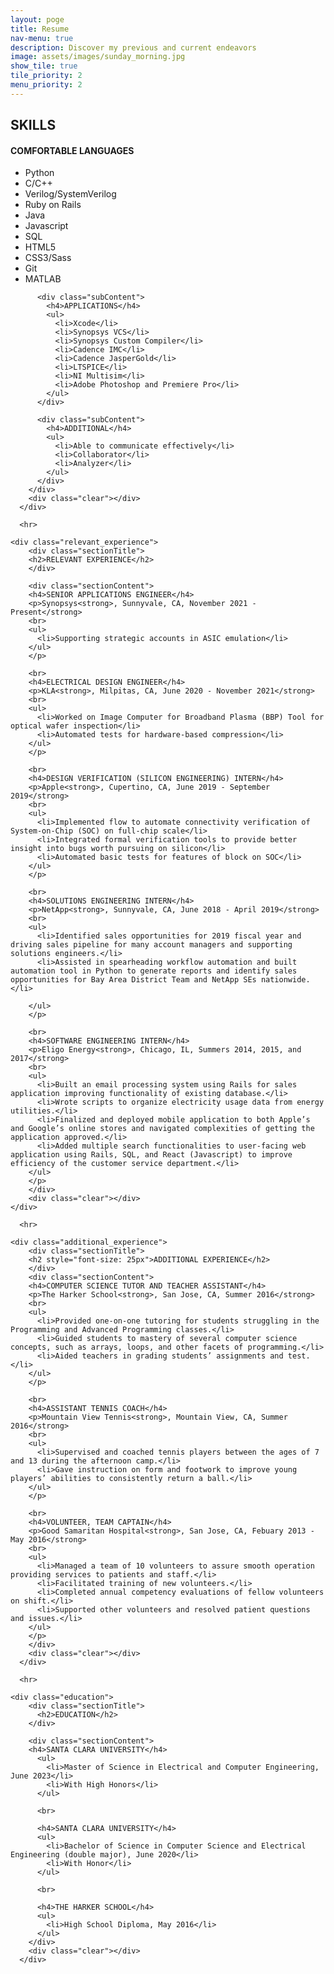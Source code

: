 ```yaml
---
layout: poge
title: Resume
nav-menu: true
description: Discover my previous and current endeavors
image: assets/images/sunday_morning.jpg
show_tile: true
tile_priority: 2
menu_priority: 2
---
```


<div class="the_resume" id="next">
    <div class = "skills">
        <div class="sectionTitle">
          <h2 style="">SKILLS</h2>
        </div>
        <div class="sectionContent">
          <div class="subContent">
            <h4>COMFORTABLE LANGUAGES</h4>
            <ul>
              <li>Python</li>
              <li>C/C++</li>
              <li>Verilog/SystemVerilog</li>
              <li>Ruby on Rails</li>
              <li>Java</li>
              <li>Javascript</li>
              <li>SQL</li>
              <li>HTML5</li>
              <li>CSS3/Sass</li>
              <li>Git</li>
              <li>MATLAB</li>
            </ul>
          </div>

          <div class="subContent">
            <h4>APPLICATIONS</h4>
            <ul>
              <li>Xcode</li>
              <li>Synopsys VCS</li>
              <li>Synopsys Custom Compiler</li>
              <li>Cadence IMC</li>
              <li>Cadence JasperGold</li>
              <li>LTSPICE</li>
              <li>NI Multisim</li>
              <li>Adobe Photoshop and Premiere Pro</li>
            </ul>
          </div>

          <div class="subContent">
            <h4>ADDITIONAL</h4>
            <ul>
              <li>Able to communicate effectively</li>
              <li>Collaborator</li>
              <li>Analyzer</li>
            </ul>
          </div>
        </div>
        <div class="clear"></div>
      </div>

      <hr>

    <div class="relevant_experience">
        <div class="sectionTitle">
        <h2>RELEVANT EXPERIENCE</h2>
        </div>

        <div class="sectionContent">
        <h4>SENIOR APPLICATIONS ENGINEER</h4>
        <p>Synopsys<strong>, Sunnyvale, CA, November 2021 - Present</strong>
        <br>
        <ul>
          <li>Supporting strategic accounts in ASIC emulation</li>
        </ul>
        </p>

        <br>
        <h4>ELECTRICAL DESIGN ENGINEER</h4>
        <p>KLA<strong>, Milpitas, CA, June 2020 - November 2021</strong>
        <br>
        <ul>
          <li>Worked on Image Computer for Broadband Plasma (BBP) Tool for optical wafer inspection</li>
          <li>Automated tests for hardware-based compression</li>
        </ul>
        </p>

        <br>
        <h4>DESIGN VERIFICATION (SILICON ENGINEERING) INTERN</h4>
        <p>Apple<strong>, Cupertino, CA, June 2019 - September 2019</strong>
        <br>
        <ul>
          <li>Implemented flow to automate connectivity verification of System-on-Chip (SOC) on full-chip scale</li>
          <li>Integrated formal verification tools to provide better insight into bugs worth pursuing on silicon</li>
          <li>Automated basic tests for features of block on SOC</li>
        </ul>
        </p>

        <br>
        <h4>SOLUTIONS ENGINEERING INTERN</h4>
        <p>NetApp<strong>, Sunnyvale, CA, June 2018 - April 2019</strong>
        <br>
        <ul>
          <li>Identified sales opportunities for 2019 fiscal year and driving sales pipeline for many account managers and supporting solutions engineers.</li>
          <li>Assisted in spearheading workflow automation and built automation tool in Python to generate reports and identify sales opportunities for Bay Area District Team and NetApp SEs nationwide.</li>

        </ul>
        </p>

        <br>
        <h4>SOFTWARE ENGINEERING INTERN</h4>
        <p>Eligo Energy<strong>, Chicago, IL, Summers 2014, 2015, and 2017</strong>
        <br>
        <ul>
          <li>Built an email processing system using Rails for sales application improving functionality of existing database.</li>
          <li>Wrote scripts to organize electricity usage data from energy utilities.</li>
          <li>Finalized and deployed mobile application to both Apple’s and Google’s online stores and navigated complexities of getting the application approved.</li>
          <li>Added multiple search functionalities to user-facing web application using Rails, SQL, and React (Javascript) to improve efficiency of the customer service department.</li>
        </ul>
        </p>
        </div>
        <div class="clear"></div>
    </div>

      <hr>

    <div class="additional_experience">
        <div class="sectionTitle">
        <h2 style="font-size: 25px">ADDITIONAL EXPERIENCE</h2>
        </div>
        <div class="sectionContent">
        <h4>COMPUTER SCIENCE TUTOR AND TEACHER ASSISTANT</h4>
        <p>The Harker School<strong>, San Jose, CA, Summer 2016</strong>
        <br>
        <ul>
          <li>Provided one-on-one tutoring for students struggling in the Programming and Advanced Programming classes.</li>
          <li>Guided students to mastery of several computer science concepts, such as arrays, loops, and other facets of programming.</li>
          <li>Aided teachers in grading students’ assignments and test.</li>
        </ul>
        </p>

        <br>
        <h4>ASSISTANT TENNIS COACH</h4>
        <p>Mountain View Tennis<strong>, Mountain View, CA, Summer 2016</strong>
        <br>
        <ul>
          <li>Supervised and coached tennis players between the ages of 7 and 13 during the afternoon camp.</li>
          <li>Gave instruction on form and footwork to improve young players’ abilities to consistently return a ball.</li>
        </ul>
        </p>

        <br>
        <h4>VOLUNTEER, TEAM CAPTAIN</h4>
        <p>Good Samaritan Hospital<strong>, San Jose, CA, Febuary 2013 - May 2016</strong>
        <br>
        <ul>
          <li>Managed a team of 10 volunteers to assure smooth operation providing services to patients and staff.</li>
          <li>Facilitated training of new volunteers.</li>
          <li>Completed annual competency evaluations of fellow volunteers on shift.</li>
          <li>Supported other volunteers and resolved patient questions and issues.</li>
        </ul>
        </p>
        </div>
        <div class="clear"></div>
      </div>

      <hr>

    <div class="education">
        <div class="sectionTitle">
          <h2>EDUCATION</h2>
        </div>

        <div class="sectionContent">
        <h4>SANTA CLARA UNIVERSITY</h4>
          <ul>
            <li>Master of Science in Electrical and Computer Engineering, June 2023</li>
            <li>With High Honors</li>
          </ul>

          <br>

          <h4>SANTA CLARA UNIVERSITY</h4>
          <ul>
            <li>Bachelor of Science in Computer Science and Electrical Engineering (double major), June 2020</li>
            <li>With Honor</li>
          </ul>

          <br>

          <h4>THE HARKER SCHOOL</h4>
          <ul>
            <li>High School Diploma, May 2016</li>
          </ul>
        </div>
        <div class="clear"></div>
      </div>
  </div>
